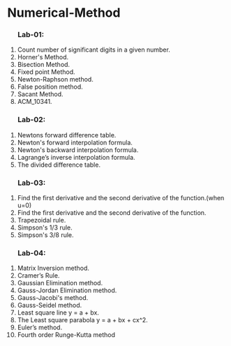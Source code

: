 # Numerical-Method
<ol type='1'><h3>Lab-01:</h3>
  <li>Count number of significant digits in a given number.</li>
  <li>Horner's Method.</li>
  <li>Bisection Method.</li>
  <li>Fixed point Method.</li>
  <li>Newton-Raphson method.</li>
  <li>False position method.</li>
  <li>Sacant Method.</li>
  <li>ACM_10341.</li>
</ol>  
<ol type='1'><h3>Lab-02:</h3> 
  <li>Newtons forward difference table.</li>
  <li>Newton's forward interpolation formula.</li>
  <li>Newton's backward interpolation formula.</li>
  <li>Lagrange’s inverse interpolation formula.</li>
  <li>The divided difference table.</li>
</ol>
<ol type='1'><h3>Lab-03:</h3> 
  <li>Find the first derivative and the second derivative of the function.(when u=0)</li>
  <li>Find the first derivative and the second derivative of the function.</li>
  <li>Trapezoidal rule.</li>
  <li>Simpson's 1/3 rule.</li>
  <li>Simpson's 3/8 rule.</li>
</ol>
<ol type='1'> <h3>Lab-04:</h3> 
  <li>Matrix Inversion method.</li>
  <li>Cramer’s Rule.</li>
  <li>Gaussian Elimination method.</li>
  <li>Gauss-Jordan Elimination method.</li>
  <li>Gauss-Jacobi's method.</li>
  <li>Gauss-Seidel method.</li>
  <li>Least square line y = a + bx.</li>
  <li>The Least square parabola y = a + bx + cx^2.</li>
  <li>Euler’s method.</li>
  <li>Fourth order Runge-Kutta method</li>
</ol>




